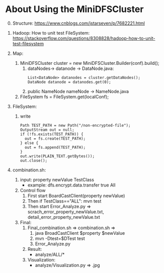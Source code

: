 # About Using the MiniDFSCluster
0. Structure: https://www.cnblogs.com/jstarseven/p/7682221.html
1. Hadoop: How to unit test FileSystem: https://stackoverflow.com/questions/8308828/hadoop-how-to-unit-test-filesystem

2. Map:
	1. MiniDFSCluster cluster = new MiniDFSCluster.Builder(conf).build();
		1. dataNodes-> datanode -> DataNode.java:
			```
			List<DataNode> datanodes = cluster.getDataNodes();
			DataNode datanode = datanodes.get(0);
			```
		2. public NameNode nameNode -> NameNode.java
	2. FileSystem fs = FileSystem.get(localConf);

3. FileSystem:
	1. write
		```
		Path TEST_PATH = new Path("/non-encrypted-file");
		OutputStream out = null;
		if (!fs.exists(TEST_PATH)) {
		  out = fs.create(TEST_PATH);
		} else {
		  out = fs.append(TEST_PATH);
		}
		out.write(PLAIN_TEXT.getBytes());
		out.close();
		```
		
4. combination.sh:
	1. input: property newValue TestClass 
		* example: dfs.encrypt.data.transfer true All
	2. Control flow 
		1. First start BoardCastClient(property newValue)
		2. Then if TestClass=="ALL": mvn test 
		3. Then start Error_Analyze.py => scrach_error_property_newValue.txt, detail_error_property_newValue.txt
	3. Final:
		1. Final_combination.sh => combination.sh => 
			1. java BroadCastClient $property $newValue
			2. mvn -Dtest=$DTest test 
			3. Error_Analyze.py
		2. Result:
			* analyze/ALL/*
		3. Visualization:
			* analyze/Visualization.py => .jpg
		